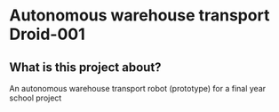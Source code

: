 # Autonomous warehouse transport Droid-001

## What is this project about?
An autonomous warehouse transport robot (prototype) for a final year school project

